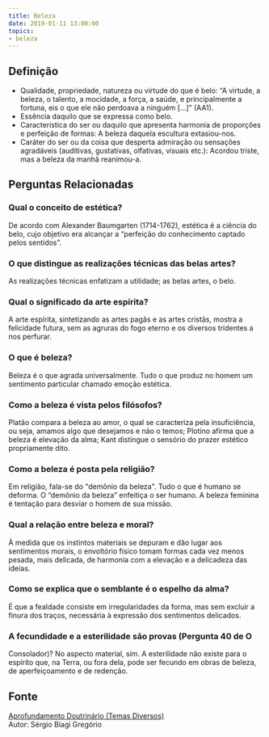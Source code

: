 ```yaml
---
title: Beleza
date: 2019-01-11 13:00:00
topics:
- beleza
---
```


## Definição
* Qualidade, propriedade, natureza ou virtude do que é belo: “A virtude, a beleza, o talento, a mocidade, a força, a saúde, e principalmente a fortuna, eis o que ele não perdoava a ninguém […]” (AA1).
* Essência daquilo que se expressa como belo.
* Característica do ser ou daquilo que apresenta harmonia de proporções e perfeição de formas: A beleza daquela escultura extasiou-nos.
* Caráter do ser ou da coisa que desperta admiração ou sensações agradáveis (auditivas, gustativas, olfativas, visuais etc.): Acordou triste, mas a beleza da manhã reanimou-a.

## Perguntas Relacionadas

### Qual o conceito de estética?
De acordo com Alexander Baumgarten (1714-1762), estética é a ciência do
belo, cujo objetivo era alcançar a “perfeição do conhecimento captado
pelos sentidos”.

### O que distingue as realizações técnicas das belas artes?
As realizações técnicas enfatizam a utilidade; as belas artes, o belo.

### Qual o significado da arte espírita?
A arte espírita, sintetizando as artes pagãs e as artes cristãs, mostra
a felicidade futura, sem as agruras do fogo eterno e os diversos
tridentes a nos perfurar.

### O que é beleza?
Beleza é o que agrada universalmente. Tudo o que produz no homem um
sentimento particular chamado emoção estética.

### Como a beleza é vista pelos filósofos?
Platão compara a beleza ao amor, o qual se caracteriza pela
insuficiência, ou seja, amamos algo que desejamos e não o temos;
Plotino afirma que a beleza é elevação da alma; Kant distingue o
sensório do prazer estético propriamente dito.

### Como a beleza é posta pela religião?
Em religião, fala-se do "demônio da beleza". Tudo o que é humano se
deforma. O “demônio da beleza” enfeitiça o ser humano. A beleza feminina
é tentação para desviar o homem de sua missão.

### Qual a relação entre beleza e moral?
À medida que os instintos materiais se depuram e dão lugar aos
sentimentos morais, o envoltório físico tomam formas cada vez menos
pesada, mais delicada, de harmonia com a elevação e a delicadeza das
ideias.

### Como se explica que o semblante é o espelho da alma?
É que a fealdade consiste em irregularidades da forma, mas sem excluir a
finura dos traços, necessária à expressão dos sentimentos delicados.

### A fecundidade e a esterilidade são provas (Pergunta 40 de O
Consolador)?
No aspecto material, sim. A esterilidade não existe para o espírito que,
na Terra, ou fora dela, pode ser fecundo em obras de beleza, de
aperfeiçoamento e de redenção.

## Fonte
[Aprofundamento Doutrinário (Temas Diversos)](https://sites.google.com/view/aprofundamentodoutrinario/beleza)  
Autor: Sérgio Biagi Gregório

